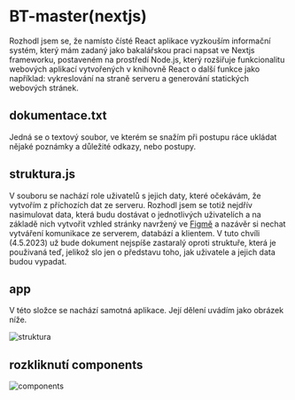 # BT-master(nextjs)

Rozhodl jsem se, že namísto čísté React aplikace vyzkouším informační systém, který mám zadaný jako bakalářskou praci napsat ve Nextjs frameworku, postaveném na prostředí Node.js, který rozšiřuje funkcionalitu webových aplikací vytvořených v knihovně React o další funkce jako například: vykreslování na straně serveru a generování statických webových stránek.

## dokumentace.txt

Jedná se o textový soubor, ve kterém se snažím při postupu ráce ukládat nějaké poznámky a důležité odkazy, nebo postupy.

## struktura.js

V souboru se nachází role uživatelů s jejich daty, které očekávám, že vytvořím z příchozích dat ze serveru. Rozhodl jsem se totiž nejdřív nasimulovat data, která budu dostávat o jednotlivých uživatelích a na základě nich vytvořit vzhled stránky navržený ve [Figmě](https://www.figma.com/file/EsdxbekJrScMOYiIbjaQNq/Bachelor-Thesis?node-id=0%3A1) a nazávěr si nechat vytváření komunikace ze serverem, databází a klientem. V tuto chvíli (4.5.2023) už bude dokument nejspíše zastaralý oproti struktuře, která je použivaná teď, jelikož slo jen o představu toho, jak uživatele a jejich data budou vypadat. 

## app

V této složce se nachází samotná aplikace. Její dělení uvádím jako obrázek níže.

![struktura](https://user-images.githubusercontent.com/47132583/230054405-19174441-49eb-48ba-b904-db7fc3f62cb9.png)

## rozkliknutí components

![components](https://user-images.githubusercontent.com/47132583/230055009-47c32c75-990d-47c3-861b-0102a66b8c89.png)




